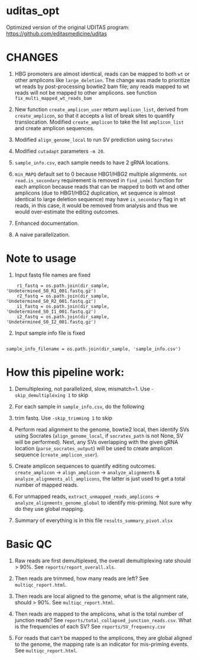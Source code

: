 # uditas_opt
Optimized version of the original UDITAS program: https://github.com/editasmedicine/uditas

# CHANGES

1. HBG promoters are almost identical, reads can be mapped to both `wt` or other amplicons like `large_deletion`. The change was made to prioritize wt reads by post-processing bowtie2 bam file; any reads mapped to wt reads will not be mapped to other amplicons. see function `fix_multi_mapped_wt_reads_bam`

2. New function `create_amplicon_user` return `amplicon_list`, derived from `create_amplicon`, so that it accepts a list of break sites to quantify translocation. Modified `create_amplicon` to take the list `amplicon_list` and create amplicon sequences.

3. Modified `align_genome_local` to run SV prediction using `Socrates`

4. Modified `cutadapt` parameters `-m 20`.

5. `sample_info.csv`, each sample needs to have 2 gRNA locations.

6. `min_MAPQ` default set to 0 because HBG1/HBG2 multiple alignments. `not read.is_secondary` requirement is removed in `find_indel` function for each amplicon because reads that can be mapped to both wt and other amplicons (due to HBG1/HBG2 duplication, wt sequence is almost identical to large deletion sequence) may have `is_secondary` flag in wt reads, in this case, it would be removed from analysis and thus we would over-estimate the editing outcomes.

7. Enhanced documentation.

8. A naive parallelization.

# Note to usage

1. Input fastq file names are fixed

```
	r1_fastq = os.path.join(dir_sample, 'Undetermined_S0_R1_001.fastq.gz')
	r2_fastq = os.path.join(dir_sample, 'Undetermined_S0_R2_001.fastq.gz')
	i1_fastq = os.path.join(dir_sample, 'Undetermined_S0_I1_001.fastq.gz')
	i2_fastq = os.path.join(dir_sample, 'Undetermined_S0_I2_001.fastq.gz')
```

2. Input sample info file is fixed

```

sample_info_filename = os.path.join(dir_sample, 'sample_info.csv')
```

# How this pipeline work:

1. Demultiplexing, not parallelized, slow, mismatch=1. Use `-skip_demultiplexing 1` to skip

2. For each sample in `sample_info.csv`, do the following

3. trim fastq. Use `-skip_trimming 1` to skip

4. Perform read alignment to the genome, bowtie2 local, then identify SVs using Socrates (`align_genome_local`, if `socrates_path` is not None, SV will be performed). Next, any SVs overlapping with the given gRNA location (`parse_socrates_output`) will be used to create amplicon sequence (`create_amplicon_user`). 

5. Create amplicon sequences to quantify editing outcomes.  `create_amplicon` -> `align_amplicon` -> `analyze_alignments` & `analyze_alignments_all_amplicons`, the latter is just used to get a total number of mapped reads.

6. For unmapped reads,  `extract_unmapped_reads_amplicons` -> `analyze_alignments_genome_global` to identify mis-priming. Not sure why do they use global mapping.

7. Summary of everything is in this file `results_summary_pivot.xlsx`

# Basic QC

1. Raw reads are first demultiplexed, the overall demultiplexing rate should > 90%. See `reports/report_overall.xls`.

2. Then reads are trimmed, how many reads are left? See `multiqc_report.html`.

3. Then reads are local aligned to the genome, what is the alignment rate, should > 90%. See `multiqc_report.html`.

4. Then reads are mapped to the amplicons, what is the total number of junction reads? See `reports/total_collapsed_junction_reads.csv`. What is the frequencies of each SV? See `reports/SV_frequency.csv`

5. For reads that can't be mapped to the amplicons, they are global aligned to the genome, the mapping rate is an indicator for mis-priming events. See `multiqc_report.html`.

